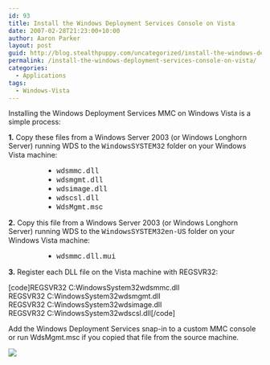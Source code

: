 ```yaml
---
id: 93
title: Install the Windows Deployment Services Console on Vista
date: 2007-02-28T21:23:00+10:00
author: Aaron Parker
layout: post
guid: http://blog.stealthpuppy.com/uncategorized/install-the-windows-deployment-services-console-on-vista
permalink: /install-the-windows-deployment-services-console-on-vista/
categories:
  - Applications
tags:
  - Windows-Vista
---
```

Installing the Windows Deployment Services MMC on Windows Vista is a simple process:

**1.** Copy these files from a Windows Server 2003 (or Windows Longhorn Server) running WDS to the <font face="courier new,courier">WindowsSYSTEM32</font> folder on your Windows Vista machine:

<ul style="margin-left: 54pt">
  <li>
    <font face="courier new,courier">wdsmmc.dll </font>
  </li>
  <li>
    <font face="courier new,courier">wdsmgmt.dll </font>
  </li>
  <li>
    <font face="courier new,courier">wdsimage.dll </font>
  </li>
  <li>
    <font face="courier new,courier">wdscsl.dll </font>
  </li>
  <li>
    <font face="courier new,courier">WdsMgmt.msc</font>
  </li>
</ul>

**2.** Copy this file from a Windows Server 2003 (or Windows Longhorn Server) running WDS to the <font face="courier new,courier">WindowsSYSTEM32en-US</font> folder on your Windows Vista machine:

<ul style="margin-left: 54pt">
  <li>
    <font face="courier new,courier">wdsmmc.dll.mui</font>
  </li>
</ul>

**3.** Register each DLL file on the Vista machine with REGSVR32:

[code]REGSVR32 C:WindowsSystem32wdsmmc.dll  
REGSVR32 C:WindowsSystem32wdsmgmt.dll  
REGSVR32 C:WindowsSystem32wdsimage.dll  
REGSVR32 C:WindowsSystem32wdscsl.dll[/code]

Add the Windows Deployment Services snap-in to a custom MMC console or run WdsMgmt.msc if you copied that file from the source machine.

<img border="0" src="{{site.baseurl}}.com/media/2007/02/1000.14.1051.WDSConsole.png" />